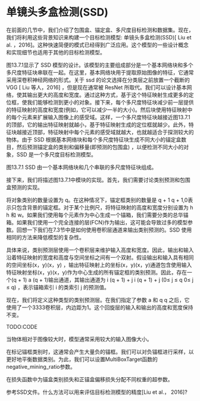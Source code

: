 

<!--
 * @version:
 * @Author:  StevenJokess https://github.com/StevenJokess
 * @Date: 2020-07-30 18:49:09
 * @LastEditors:  StevenJokess https://github.com/StevenJokess
 * @LastEditTime: 2020-07-30 19:03:26
 * @Description:
 * @TODO::
 * @Reference:http://preview.d2l.ai/d2l-en/master/chapter_computer-vision/ssd.html
-->

# 单镜头多盒检测(SSD)

在前面的几节中，我们介绍了包围盒、锚定盒、多尺度目标检测和数据集。现在，我们将利用这些背景知识来构建一个目标检测模型: 单镜头多盒检测(SSD)[ Liu et al. ，2016]。这种快速简便的模式已经得到广泛应用。这个模型的一些设计概念和实现细节也适用于其他的目标检测模型。

图13.7.1显示了 SSD 模型的设计。该模型的主要组成部分是一个基本网络块和多个多尺度特征块串联在一起。在这里，基本网络块用于提取原始图像的特征，它通常采用深卷积神经网络的形式。关于 ssd 的论文选择在分类层之前放置一个截断的 VGG [ Liu 等人，2016] ，但是现在通常被 ResNet 所取代。我们可以设计基本网络，使其输出更大的高度和宽度。通过这种方式，基于这个特征映射生成更多的定位框，使我们能够检测到更小的对象。接下来，每个多尺度特征块减少前一层提供的特征映射的高度和宽度(例如，它可以减少一半的大小)。然后块使用特征映射中的每个元素来扩展输入图像上的感受域。这样，一个多尺度特征块越接近图13.7.1的顶部，它的输出特征映射就越小，基于特征映射生成的定位框就越少。此外，特征块越接近顶部，特征映射中每个元素的感受域就越大，也就越适合于探测较大的物体。由于 SSD 根据基本网络块和每个多尺度特征块生成不同大小的锚定盒数目，然后预测锚定盒的类别和偏移量(即预测的包围盒) ，以便检测不同大小的对象，SSD 是一个多尺度目标检测模型。

图13.7.1 SSD 由一个基本网络块和几个串联的多尺度特征块组成。

接下来，我们将描述图13.7.1中模块的实现。首先，我们需要讨论类别预测和包围盒预测的实现。

将对象类别的数量设置为 q。在这种情况下，锚定框类别的数量是 q + 1 q + 1,0表示只包含背景的锚定框。对于某个比例尺，将特征映射的高度和宽度分别设置为 h h 和 w。如果我们使用每个元素作为中心生成一个锚箱，我们需要分类的总华锚箱。如果我们使用一个完全连接的层(FCN)作为输出，这可能会导致过多的模型参数。回想一下我们在7.3节中是如何使用卷积层通道来输出类别预测的。SSD 使用相同的方法来降低模型的复杂性。

具体来说，类别预测层使用一个卷积层来维护输入高度和宽度。因此，输出和输入沿着特征映射的宽度和高度与空间坐标之间有一个双射。假设输出和输入具有相同的空间坐标(x，y)(x，y) ，输出特征映射上的坐标(x，y)(x，y)通道包含使用输入特征映射坐标(x，y)(x，y)作为中心生成的所有锚定框的类别预测。因此，存在一个(q + 1) a (q + 1)输出通道，其输出通道为 i (q + 1) + j i (q + 1) + j (0≤ j ≤ q 0≤ j ≤ q) ，表示锚箱索引 i 的类索引 j 的预测值。

现在，我们将定义这种类型的类别预测层。在我们指定了参数 a 和 q q 之后，它使用了一个3333卷积层，内边距为1。这个回旋层的输入和输出的高度和宽度保持不变。

TODO:CODE

当物体相对于图像较大时，模型通常采用较大的输入图像大小。

在标记锚框类别时，这通常会产生大量负的锚框。我们可以对负锚框进行采样，以更好地平衡数据类别。为此，我们可以设置MultiBoxTarget函数的negative_mining_ratio参数。

在损失函数中为锚盒类别损失和正锚盒偏移损失分配不同权重的超参数。

参考SSD文件。什么方法可以用来评估目标检测模型的精度[Liu et al.， 2016]?
